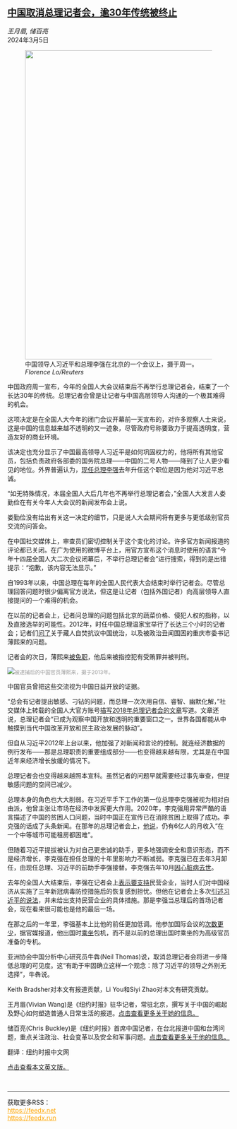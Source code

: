 <!--1709600822000-->
[中国取消总理记者会，逾30年传统被终止](https://cn.nytimes.com/china/20240305/china-premier-news-conference/)
------

<address>王月眉, 储百亮</address><time pudate="2024-03-05 08:59:50" datetime="2024-03-05 08:59:50">2024年3月5日</time><figure><img src="https://images.weserv.nl/?url=static01.nyt.com/images/2024/03/04/multimedia/04china-premier-gvjl/04china-premier-gvjl-master1050.jpg" width="1050" height="700"><figcaption>中国领导人习近平和总理李强在北京的一个会议上，摄于周一。 <cite>Florence Lo/Reuters</cite></figcaption></figure><section><p>中国政府周一宣布，今年的全国人大会议结束后不再举行总理记者会，结束了一个长达30年的传统。总理记者会曾是让记者与中国高层领导人沟通的一个极其难得的机会。</p><p>这项决定是在全国人大今年的闭门会议开幕前一天宣布的，对许多观察人士来说，这是中国的信息越来越不透明的又一迹象，尽管政府号称要致力于提高透明度，营造友好的商业环境。</p><p>该决定也充分显示了中国最高领导人习近平是如何巩固权力的，他将所有其他官员，包括负责政府各部委的国务院总理——中国的二号人物——降到了让人更少看见的地位。外界普遍认为，<a href="https://cn.nytimes.com/china/20230310/china-leaders-xi-jinping/" title="Link: https://cn.nytimes.com/china/20230310/china-leaders-xi-jinping/">现任总理李强</a>去年升任这个职位是因为他对习近平忠诚。</p><p>“如无特殊情况，本届全国人大后几年也不再举行总理记者会，”全国人大发言人娄勤俭在有关今年人大会议的新闻发布会上说。</p><p>娄勤俭没有给出有关这一决定的细节，只是说人大会期间将有更多与更低级别官员交流的问答会。</p><p>在中国社交媒体上，审查员们密切控制关于这个变化的讨论。许多官方新闻报道的评论都已关闭。在广为使用的微博平台上，用官方宣布这个消息时使用的语言“今年十四届全国人大二次会议闭幕后，不举行总理记者会”进行搜索，得到的是出错提示：“抱歉，该内容无法显示。”</p><p>自1993年以来，中国总理在每年的全国人民代表大会结束时举行记者会。尽管总理回答问题时很少偏离官方说法，但这是让记者（包括外国记者）向高层领导人直接提问的一个难得的机会。</p><p>在以前的记者会上，记者问总理的问题包括北京的蔬菜价格、侵犯人权的指称，以及直接选举的可能性。2012年，时任中国总理温家宝举行了长达三个小时的记者会；记者们<a rel="noopener noreferrer" target="_blank" href="http://sa.china-embassy.gov.cn/xwdt/2012yaowen/201203/t20120316_1991460.htm">问了</a>关于藏人自焚抗议中国统治，以及被政治丑闻围困的重庆市委书记薄熙来的问题。</p><p>记者会的次日，薄熙来<a href="https://www.nytimes.com/2012/03/16/world/asia/bo-xilai-ousted-from-communist-party-post-in-china.html">被免职</a>，他后来被指控犯有受贿罪并被判刑。</p><p><img src="https://images.weserv.nl/?url=static01.nyt.com/images/2024/03/04/world/04china-premier2/04china-premier2-master1050.jpg"><small style="color: #999;">被逮捕后的中国官员薄熙来，摄于2013年。</small></p><p>中国官员曾把这些交流视为中国日益开放的证据。</p><p>“总会有记者提出敏感、刁钻的问题，而总理一次次用自信、睿智、幽默化解，”社交媒体上转载的全国人大官方账号<a rel="noopener noreferrer" target="_blank" href="https://mp.weixin.qq.com/s/5R_Nss5S7DqqJm474kPrIQ" title="Link: https://mp.weixin.qq.com/s/5R_Nss5S7DqqJm474kPrIQ">描写2018年总理记者会的文章</a>写道。文章还说，总理记者会“已成为观察中国开放和透明的重要窗口之一。世界各国都能从中触摸到当代中国改革开放和民主政治发展的脉动”。</p><p>但自从习近平2012年上台以来，他加强了对新闻和言论的控制。就连经济数据的例行发布——那是总理职责的重要组成部分——也变得越来越有限，尤其是在中国近年来经济增长放缓的情况下。</p><p>总理记者会也变得越来越照本宣科。虽然记者的问题早就需要经过事先审查，但提敏感问题的空间已减少。</p><p>总理本身的角色也大大削弱。在习近平手下工作的第一位总理李克强被视为相对自由派，他曾主张让市场在经济中发挥更大作用。2020年，李克强用异常严酷的语言描述了中国的贫困人口问题，当时中国正在宣传已在消除贫困上取得了成功。李克强的话成了头条新闻。在那年的总理记者会上，<a rel="noopener noreferrer" target="_blank" href="https://www.gov.cn/xinwen/2020-05/28/content_5515697.htm#1">他说</a>，仍有6亿人的月收入“在一个中等城市可能租房都困难”。</p><p>但随着习近平提拔被认为对自己更忠诚的助手，更多地强调安全和意识形态，而不是经济增长，李克强在担任总理的十年里影响力不断减弱。李克强已在去年3月卸任，由现任总理、习近平的前助手李强接替。李克强去年10月<a href="https://cn.nytimes.com/china/20231027/li-keqiang-china-dead/">因心脏病去世</a>。</p><p>去年的全国人大结束后，李强在记者会上<a href="https://cn.nytimes.com/china/20230314/china-premier-li-qiang/">表示要支持</a>民营企业，当时人们对中国经济从实施了三年新冠病毒防控措施后的恢复感到担忧。但他在记者会上多次<a rel="noopener noreferrer" target="_blank" href="https://english.www.gov.cn/premier/news/202303/14/content_WS6410641cc6d0f528699db416.html">引述习近平的说法</a>，并未给出支持民营企业的具体措施。那是李强当总理后的首场记者会，现在看来很可能也是他的最后一场。</p><p>在那之后的一年里，李强基本上比他的前任更加低调。他参加国际会议的<a rel="noopener noreferrer" target="_blank" href="https://www.scmp.com/news/china/politics/article/3253226/more-china-trips-less-diplomacy-what-does-li-qiangs-schedule-reveal-about-how-changing-role-premier">次数更少</a>，据官媒报道，他出国时<a rel="noopener noreferrer" target="_blank" href="https://www.scmp.com/news/china/politics/article/3225118/charter-flights-and-low-key-tours-mark-new-approach-chinas-premier">乘坐</a>包机，而不是以前的总理出国时乘坐的为高级官员准备的专机。</p><p>亚洲协会中国分析中心研究员牛犇(Neil Thomas)说，取消总理记者会将进一步降低总理的可见度。这“有助于牢固确立这样一个观念：除了习近平的领导之外别无选择”，牛犇说。</p></section><footer><p>Keith Bradsher对本文有报道贡献，Li You和Siyi Zhao对本文有研究贡献。</p><p>王月眉(Vivian Wang)是《纽约时报》驻华记者，常驻北京，撰写关于中国的崛起及野心如何塑造普通人日常生活的报道。<a rel="nofollow" target="_blank" href="https://www.nytimes.com/by/vivian-wang">点击查看更多关于她的信息。</a></p><p>储百亮(Chris Buckley)是《纽约时报》首席中国记者，在台北报道中国和台湾问题，重点关注政治、社会变革以及安全和军事问题。<a rel="nofollow" target="_blank" href="https://www.nytimes.com/by/chris-buckley">点击查看更多关于他的信息。</a></p><p>翻译：纽约时报中文网</p><p><a rel="nofollow" target="_blank" href="https://www.nytimes.com/2024/03/04/world/asia/china-premier-news-conference.html">点击查看本文英文版。</a></p></footer><br><hr><div>获取更多RSS：<br><a href="https://feedx.net" style="color:orange" target="_blank">https://feedx.net</a> <br><a href="https://feedx.run" style="color:orange" target="_blank">https://feedx.run</a><br></div>
